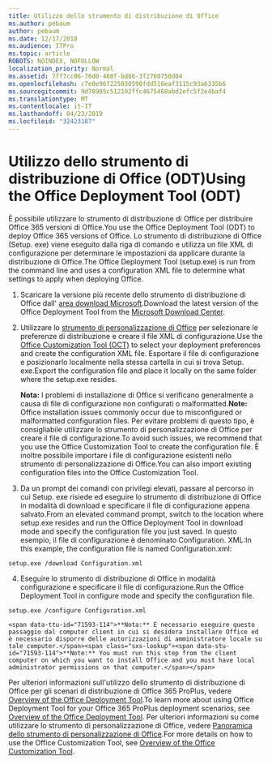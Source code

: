 ```yaml
---
title: Utilizzo dello strumento di distribuzione di Office
ms.author: pebaum
author: pebaum
ms.date: 12/17/2018
ms.audience: ITPro
ms.topic: article
ROBOTS: NOINDEX, NOFOLLOW
localization_priority: Normal
ms.assetid: 7ff7cc06-76d0-468f-bd66-3f2760750d04
ms.openlocfilehash: c7e0e96f225030590fdd516eaf3115c93a6335b6
ms.sourcegitcommit: 9d78905c512192ffc4675468abd2efc5f2e4baf4
ms.translationtype: MT
ms.contentlocale: it-IT
ms.lasthandoff: 04/23/2019
ms.locfileid: "32423187"
---
```

# <a name="using-the-office-deployment-tool-odt"></a><span data-ttu-id="71593-102">Utilizzo dello strumento di distribuzione di Office (ODT)</span><span class="sxs-lookup"><span data-stu-id="71593-102">Using the Office Deployment Tool (ODT)</span></span>

<span data-ttu-id="71593-103">È possibile utilizzare lo strumento di distribuzione di Office per distribuire Office 365 versioni di Office.</span><span class="sxs-lookup"><span data-stu-id="71593-103">You use the Office Deployment Tool (ODT) to deploy Office 365 versions of Office.</span></span> <span data-ttu-id="71593-104">Lo strumento di distribuzione di Office (Setup. exe) viene eseguito dalla riga di comando e utilizza un file XML di configurazione per determinare le impostazioni da applicare durante la distribuzione di Office.</span><span class="sxs-lookup"><span data-stu-id="71593-104">The Office Deployment Tool (setup.exe) is run from the command line and uses a configuration XML file to determine what settings to apply when deploying Office.</span></span>
  
1. <span data-ttu-id="71593-105">Scaricare la versione più recente dello strumento di distribuzione di Office dall' [area download Microsoft](http://go.microsoft.com/fwlink/p/?LinkID=626065).</span><span class="sxs-lookup"><span data-stu-id="71593-105">Download the latest version of the Office Deployment Tool from the [Microsoft Download Center](http://go.microsoft.com/fwlink/p/?LinkID=626065).</span></span>
    
2. <span data-ttu-id="71593-106">Utilizzare lo [strumento di personalizzazione di Office](https://config.office.com) per selezionare le preferenze di distribuzione e creare il file XML di configurazione.</span><span class="sxs-lookup"><span data-stu-id="71593-106">Use the [Office Customization Tool (OCT)](https://config.office.com) to select your deployment preferences and create the configuration XML file.</span></span> <span data-ttu-id="71593-107">Esportare il file di configurazione e posizionarlo localmente nella stessa cartella in cui si trova Setup. exe.</span><span class="sxs-lookup"><span data-stu-id="71593-107">Export the configuration file and place it locally on the same folder where the setup.exe resides.</span></span> 
    
    <span data-ttu-id="71593-108">**Nota:** I problemi di installazione di Office si verificano generalmente a causa di file di configurazione non configurati o malformatted.</span><span class="sxs-lookup"><span data-stu-id="71593-108">**Note:** Office installation issues commonly occur due to misconfigured or malformatted configuration files.</span></span> <span data-ttu-id="71593-109">Per evitare problemi di questo tipo, è consigliabile utilizzare lo strumento di personalizzazione di Office per creare il file di configurazione.</span><span class="sxs-lookup"><span data-stu-id="71593-109">To avoid such issues, we recommend that you use the Office Customization Tool to create the configuration file.</span></span> <span data-ttu-id="71593-110">È inoltre possibile importare i file di configurazione esistenti nello strumento di personalizzazione di Office.</span><span class="sxs-lookup"><span data-stu-id="71593-110">You can also import existing configuration files into the Office Customization Tool.</span></span> 
    
3. <span data-ttu-id="71593-111">Da un prompt dei comandi con privilegi elevati, passare al percorso in cui Setup. exe risiede ed eseguire lo strumento di distribuzione di Office in modalità di download e specificare il file di configurazione appena salvato.</span><span class="sxs-lookup"><span data-stu-id="71593-111">From an elevated command prompt, switch to the location where setup.exe resides and run the Office Deployment Tool in download mode and specify the configuration file you just saved.</span></span> <span data-ttu-id="71593-112">In questo esempio, il file di configurazione è denominato Configuration. XML:</span><span class="sxs-lookup"><span data-stu-id="71593-112">In this example, the configuration file is named Configuration.xml:</span></span>
    
  ```
  setup.exe /download Configuration.xml  
  ```

4. <span data-ttu-id="71593-113">Eseguire lo strumento di distribuzione di Office in modalità configurazione e specificare il file di configurazione.</span><span class="sxs-lookup"><span data-stu-id="71593-113">Run the Office Deployment Tool in configure mode and specify the configuration file.</span></span>
    
  ```
  setup.exe /configure Configuration.xml
  ```

    <span data-ttu-id="71593-114">**Nota:** È necessario eseguire questo passaggio dal computer client in cui si desidera installare Office ed è necessario disporre delle autorizzazioni di amministratore locale su tale computer.</span><span class="sxs-lookup"><span data-stu-id="71593-114">**Note:** You must run this step from the client computer on which you want to install Office and you must have local administrator permissions on that computer.</span></span> 
    
<span data-ttu-id="71593-115">Per ulteriori informazioni sull'utilizzo dello strumento di distribuzione di Office per gli scenari di distribuzione di Office 365 ProPlus, vedere [Overview of the Office Deployment Tool](https://docs.microsoft.com/deployoffice/overview-of-the-office-2016-deployment-tool).</span><span class="sxs-lookup"><span data-stu-id="71593-115">To learn more about using Office Deployment Tool for your Office 365 ProPlus deployment scenarios, see [Overview of the Office Deployment Tool](https://docs.microsoft.com/deployoffice/overview-of-the-office-2016-deployment-tool).</span></span> <span data-ttu-id="71593-116">Per ulteriori informazioni su come utilizzare lo strumento di personalizzazione di Office, vedere [Panoramica dello strumento di personalizzazione di Office](https://docs.microsoft.com/DeployOffice/overview-of-the-office-customization-tool-for-click-to-run).</span><span class="sxs-lookup"><span data-stu-id="71593-116">For more details on how to use the Office Customization Tool, see [Overview of the Office Customization Tool](https://docs.microsoft.com/DeployOffice/overview-of-the-office-customization-tool-for-click-to-run).</span></span>
  

